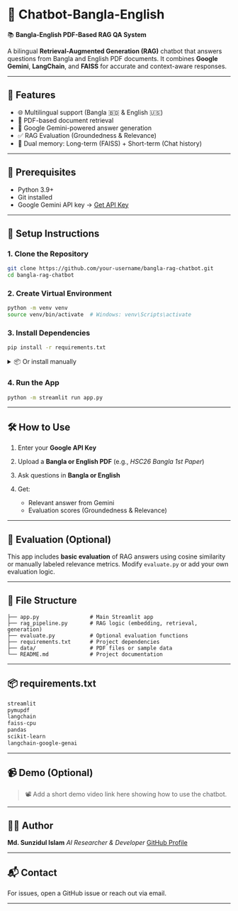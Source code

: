 # 🤖 Chatbot-Bangla-English

📚 **Bangla-English PDF-Based RAG QA System**

A bilingual **Retrieval-Augmented Generation (RAG)** chatbot that answers questions from Bangla and English PDF documents. It combines **Google Gemini**, **LangChain**, and **FAISS** for accurate and context-aware responses.

---

## 🚀 Features

* 🌐 Multilingual support (Bangla 🇧🇩 & English 🇺🇸)
* 📄 PDF-based document retrieval
* 🤖 Google Gemini-powered answer generation
* ✅ RAG Evaluation (Groundedness & Relevance)
* 🧠 Dual memory: Long-term (FAISS) + Short-term (Chat history)

---

## 🔑 Prerequisites

* Python 3.9+
* Git installed
* Google Gemini API key → [Get API Key](https://ai.google.dev/)

---

## 🔧 Setup Instructions

### 1. Clone the Repository

```bash
git clone https://github.com/your-username/bangla-rag-chatbot.git
cd bangla-rag-chatbot
```

### 2. Create Virtual Environment

```bash
python -m venv venv
source venv/bin/activate  # Windows: venv\Scripts\activate
```

### 3. Install Dependencies

```bash
pip install -r requirements.txt
```

<details>
<summary>📦 Or install manually</summary>

```bash
pip install streamlit pymupdf langchain faiss-cpu pandas scikit-learn langchain-google-genai
```

</details>

### 4. Run the App

```bash
python -m streamlit run app.py
```

---

## 🛠️ How to Use

1. Enter your **Google API Key**
2. Upload a **Bangla or English PDF** (e.g., *HSC26 Bangla 1st Paper*)
3. Ask questions in **Bangla or English**
4. Get:

   * Relevant answer from Gemini
   * Evaluation scores (Groundedness & Relevance)

---

## 🧪 Evaluation (Optional)

This app includes **basic evaluation** of RAG answers using cosine similarity or manually labeled relevance metrics. Modify `evaluate.py` or add your own evaluation logic.

---

## 📁 File Structure

```
├── app.py                # Main Streamlit app
├── rag_pipeline.py       # RAG logic (embedding, retrieval, generation)
├── evaluate.py           # Optional evaluation functions
├── requirements.txt      # Project dependencies
├── data/                 # PDF files or sample data
└── README.md             # Project documentation
```

---

## 📦 requirements.txt

```txt
streamlit
pymupdf
langchain
faiss-cpu
pandas
scikit-learn
langchain-google-genai
```

---

## 📹 Demo (Optional)

> 📽️ Add a short demo video link here showing how to use the chatbot.

---

## 👨‍💻 Author

**Md. Sunzidul Islam**
*AI Researcher & Developer*
[GitHub Profile](https://github.com/your-username)

---

## 📬 Contact

For issues, open a GitHub issue or reach out via email.

---
